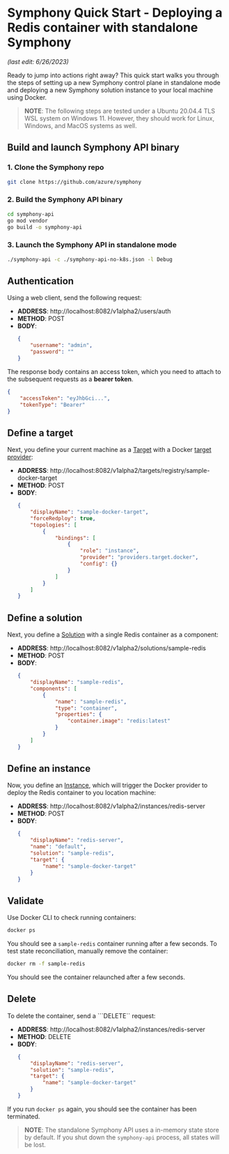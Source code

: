 # Symphony Quick Start - Deploying a Redis container with standalone Symphony

_(last edit: 6/26/2023)_

Ready to jump into actions right away? This quick start walks you through the steps of setting up a new Symphony control plane in standalone mode and deploying a new Symphony solution instance to your local machine using Docker.

> **NOTE**: The following steps are tested under a Ubuntu 20.04.4 TLS WSL system on Windows 11. However, they should work for Linux, Windows, and MacOS systems as well.

## Build and launch Symphony API binary
### 1. Clone the Symphony repo
```bash
git clone https://github.com/azure/symphony
```
### 2. Build the Symphony API binary
```bash
cd symphony-api
go mod vendor
go build -o symphony-api
```
### 3. Launch the Symphony API in standalone mode
```bash
./symphony-api -c ./symphony-api-no-k8s.json -l Debug
```

## Authentication
Using a web client, send the following request:

* **ADDRESS**: http://localhost:8082/v1alpha2/users/auth
* **METHOD**: POST
* **BODY**: 
    ```json
    {
        "username": "admin",
        "password": ""
    }
    ```
The response body contains an access token, which you need to attach to the subsequent requests as a **bearer token**.
```json
{
    "accessToken": "eyJhbGci...",
    "tokenType": "Bearer"
}
```
## Define a target
Next, you define your current machine as a [Target](../uom/target.md) with a Docker [target provider](../providers/target_provider.md):

* **ADDRESS**: http://localhost:8082/v1alpha2/targets/registry/sample-docker-target
* **METHOD**: POST
* **BODY**: 
    ```json
    {
        "displayName": "sample-docker-target",
        "forceRedploy": true,
        "topologies": [
            {
                "bindings": [
                    {
                        "role": "instance",
                        "provider": "providers.target.docker",
                        "config": {}
                    }
                ]
            }
        ]
    }
    ```
## Define a solution
Next, you define a [Solution](../uom/solution.md) with a single Redis container as a component:

* **ADDRESS**: http://localhost:8082/v1alpha2/solutions/sample-redis
* **METHOD**: POST
* **BODY**: 
    ```json
    {
        "displayName": "sample-redis",
        "components": [
            {
                "name": "sample-redis",
                "type": "container",
                "properties": {
                    "container.image": "redis:latest"
                }
            }
        ]
    }
    ```
## Define an instance
Now, you define an [Instance](../uom/instance.md), which will trigger the Docker provider to deploy the Redis container to you location machine:

* **ADDRESS**: http://localhost:8082/v1alpha2/instances/redis-server
* **METHOD**: POST
* **BODY**: 
    ```json
    {
        "displayName": "redis-server",
        "name": "default",
        "solution": "sample-redis",
        "target": {
            "name": "sample-docker-target"
        }        
    }
    ```

## Validate
Use Docker CLI to check running containers:
```bash
docker ps
```
You should see a ```sample-redis``` container running after a few seconds.
To test state reconciliation, manually remove the container:
```bash
docker rm -f sample-redis
```
You should see the container relaunched after a few seconds.

## Delete
To delete the container, send a ```DELETE`` request:

* **ADDRESS**: http://localhost:8082/v1alpha2/instances/redis-server
* **METHOD**: DELETE
* **BODY**: 
    ```json
    {
        "displayName": "redis-server",
        "solution": "sample-redis",
        "target": {
            "name": "sample-docker-target"
        }        
    }
    ```
If you run ```docker ps``` again, you should see the container has been terminated.

> **NOTE**: The standalone Symphony API uses a in-memory state store by default. If you shut down the ```symphony-api``` process, all states will be lost.